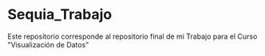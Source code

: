 # Sequia_Trabajo
Este repositorio corresponde al repositorio final de mi Trabajo para el Curso "Visualización de Datos"
